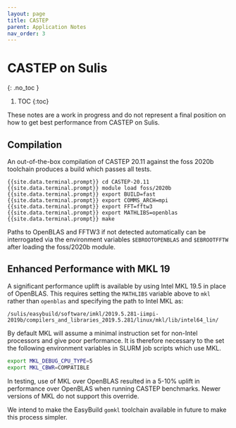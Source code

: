 ```yaml
---
layout: page
title: CASTEP
parent: Application Notes
nav_order: 3
---
```


# CASTEP on Sulis
{: .no_toc }

1. TOC
{:toc}

These notes are a work in progress and do not represent a final position on how to get best performance from CASTEP on Sulis.

## Compilation

An out-of-the-box compilation of CASTEP 20.11 against the foss 2020b toolchain produces a build which passes all tests.

```terminal
{{site.data.terminal.prompt}} cd CASTEP-20.11
{{site.data.terminal.prompt}} module load foss/2020b
{{site.data.terminal.prompt}} export BUILD=fast
{{site.data.terminal.prompt}} export COMMS_ARCH=mpi
{{site.data.terminal.prompt}} export FFT=fftw3
{{site.data.terminal.prompt}} export MATHLIBS=openblas
{{site.data.terminal.prompt}} make
```

Paths to OpenBLAS and FFTW3 if not detected automatically can be interrogated via the environment variables `$EBROOTOPENBLAS` and `$EBROOTFFTW` after loading the foss/2020b module.

## Enhanced Performance with MKL 19

A significant performance uplift is available by using Intel MKL 19.5 in place of OpenBLAS. This requires setting the `MATHLIBS` variable above to `mkl` rather than `openblas` and specifying the path to Intel MKL as:

```terminal
/sulis/easybuild/software/imkl/2019.5.281-iimpi-2019b/compilers_and_libraries_2019.5.281/linux/mkl/lib/intel64_lin/
```

By default MKL will assume a minimal instruction set for non-Intel processors and give poor performance. It is therefore necessary to the set the following environment variables in SLURM job scripts which use MKL.

```bash
export MKL_DEBUG_CPU_TYPE=5
export MKL_CBWR=COMPATIBLE
```

In testing, use of MKL over OpenBLAS resulted in a 5-10% uplift in performance over OpenBLAS when running CASTEP benchmarks. Newer versions of MKL do not support this override. 

We intend to make the EasyBuild `gomkl` toolchain available in future to make this process simpler.


